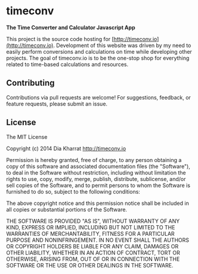 timeconv
========
**The Time Converter and Calculator Javascript App**

This project is the source code hosting for [http://timeconv.io](http://timeconv.io).
Development of this website was driven by my need to easily perform conversions and calculations on time while developing other projects.
The goal of timeconv.io is to be the one-stop shop for everything related to time-based calculations and resources.

Contributing
------------
Contributions via pull requests are welcome! For suggestions, feedback, or feature requests, please submit an issue.

License
-------
The MIT License

Copyright (c) 2014 Dia Kharrat http://timeconv.io

Permission is hereby granted, free of charge, to any person obtaining a copy
of this software and associated documentation files (the "Software"), to deal
in the Software without restriction, including without limitation the rights
to use, copy, modify, merge, publish, distribute, sublicense, and/or sell
copies of the Software, and to permit persons to whom the Software is
furnished to do so, subject to the following conditions:

The above copyright notice and this permission notice shall be included in
all copies or substantial portions of the Software.

THE SOFTWARE IS PROVIDED "AS IS", WITHOUT WARRANTY OF ANY KIND, EXPRESS OR
IMPLIED, INCLUDING BUT NOT LIMITED TO THE WARRANTIES OF MERCHANTABILITY,
FITNESS FOR A PARTICULAR PURPOSE AND NONINFRINGEMENT. IN NO EVENT SHALL THE
AUTHORS OR COPYRIGHT HOLDERS BE LIABLE FOR ANY CLAIM, DAMAGES OR OTHER
LIABILITY, WHETHER IN AN ACTION OF CONTRACT, TORT OR OTHERWISE, ARISING FROM,
OUT OF OR IN CONNECTION WITH THE SOFTWARE OR THE USE OR OTHER DEALINGS IN
THE SOFTWARE.